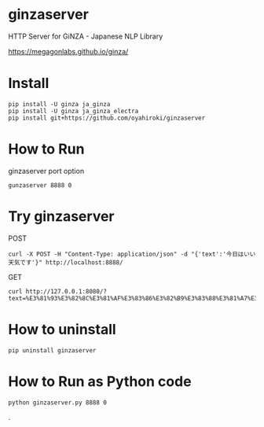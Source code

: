 # ginzaserver

HTTP Server for GiNZA - Japanese NLP Library

https://megagonlabs.github.io/ginza/

# Install

```
pip install -U ginza ja_ginza
pip install -U ginza ja_ginza_electra
pip install git+https://github.com/oyahiroki/ginzaserver
```


# How to Run

ginzaserver port option

```
gunzaserver 8888 0
```

# Try ginzaserver

POST

```
curl -X POST -H "Content-Type: application/json" -d "{'text':'今日はいい天気です'}" http://localhost:8888/
```

GET

```
curl http://127.0.0.1:8080/?text=%E3%81%93%E3%82%8C%E3%81%AF%E3%83%86%E3%82%B9%E3%83%88%E3%81%A7%E3%81%99%E3%80%82
```

# How to uninstall

```
pip uninstall ginzaserver
```

# How to Run as Python code

```
python ginzaserver.py 8888 0
```

.


